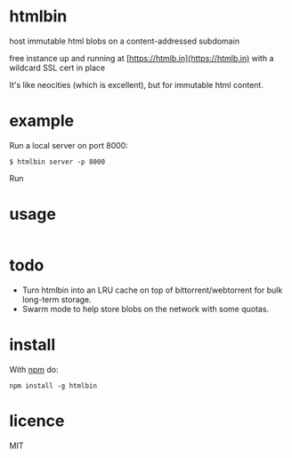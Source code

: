 # htmlbin

host immutable html blobs on a content-addressed subdomain

free instance up and running at [https://htmlb.in](https://htmlb.in)
with a wildcard SSL cert in place

It's like neocities (which is excellent), but for immutable html content.

# example

Run a local server on port 8000:

```
$ htmlbin server -p 8000
```

Run 

# usage

```
```

# todo

* Turn htmlbin into an LRU cache on top of bittorrent/webtorrent for bulk
long-term storage.
* Swarm mode to help store blobs on the network with some quotas.

# install

With [npm](https://npmjs.org) do:

```
npm install -g htmlbin
```

# licence

MIT
